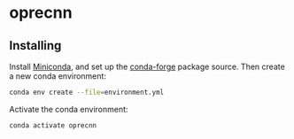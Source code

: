 # oprecnn

## Installing
Install
[Miniconda](https://docs.conda.io/en/latest/miniconda.html),
and set up the
[conda-forge](https://conda-forge.org/)
package source.
Then create a new conda environment:
``` bash
conda env create --file=environment.yml
```
Activate the conda environment:
``` bash
conda activate oprecnn
```
